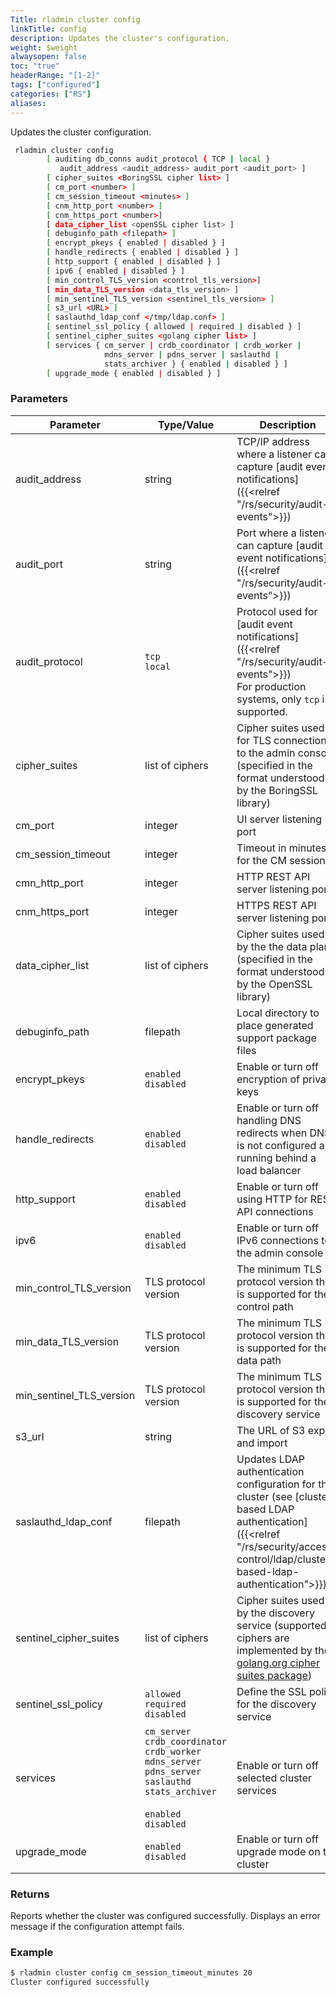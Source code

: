 ```yaml
---
Title: rladmin cluster config
linkTitle: config
description: Updates the cluster's configuration.
weight: $weight
alwaysopen: false
toc: "true"
headerRange: "[1-2]"
tags: ["configured"]
categories: ["RS"]
aliases: 
---
```


Updates the cluster configuration.

```sh
 rladmin cluster config 
        [ auditing db_conns audit_protocol { TCP | local } 
           audit_address <audit_address> audit_port <audit_port> ]
        [ cipher_suites <BoringSSL cipher list> ]
        [ cm_port <number> ]
        [ cm_session_timeout <minutes> ]
        [ cnm_http_port <number> ]
        [ cnm_https_port <number>]
        [ data_cipher_list <openSSL cipher list> ]
        [ debuginfo_path <filepath> ]
        [ encrypt_pkeys { enabled | disabled } ]
        [ handle_redirects { enabled | disabled } ]
        [ http_support { enabled | disabled } ]
        [ ipv6 { enabled | disabled } ]
        [ min_control_TLS_version <control_tls_version>]
        [ min_data_TLS_version <data_tls_version> ]
        [ min_sentinel_TLS_version <sentinel_tls_version> ]
        [ s3_url <URL> ]
        [ saslauthd_ldap_conf </tmp/ldap.conf> ]
        [ sentinel_ssl_policy { allowed | required | disabled } ]
        [ sentinel_cipher_suites <golang cipher list> ]
        [ services { cm_server | crdb_coordinator | crdb_worker | 
                     mdns_server | pdns_server | saslauthd | 
                     stats_archiver } { enabled | disabled } ]
        [ upgrade_mode { enabled | disabled } ]
```

### Parameters

| Parameter | Type/Value | Description |
|-----------|------------|-------------|
| audit_address | string | TCP/IP address where a listener can capture [audit event notifications]({{<relref "/rs/security/audit-events">}}) |
| audit_port | string | Port where a listener can capture [audit event notifications]({{<relref "/rs/security/audit-events">}}) |
| audit_protocol | `tcp`<br/>`local` | Protocol used for [audit event notifications]({{<relref "/rs/security/audit-events">}})<br/>For production systems, only `tcp` is supported. |
| cipher_suites | list of ciphers | Cipher suites used for TLS connections to the admin console (specified in the format understood by the BoringSSL library) |
| cm_port | integer | UI server listening port |
| cm_session_timeout | integer | Timeout in minutes for the CM session
| cmn_http_port | integer | HTTP REST API server listening port |
| cnm_https_port | integer | HTTPS REST API server listening port |
| data_cipher_list | list of ciphers | Cipher suites used by the the data plane (specified in the format understood by the OpenSSL library) |
| debuginfo_path | filepath | Local directory to place generated support package files |
| encrypt_pkeys | `enabled`<br />`disabled` | Enable or turn off encryption of private keys |
| handle_redirects | `enabled`<br />`disabled` | Enable or turn off handling DNS redirects when DNS is not configured and running behind a load balancer |
| http_support | `enabled`<br />`disabled` | Enable or turn off using HTTP for REST API connections |
| ipv6 | `enabled`<br />`disabled` | Enable or turn off IPv6 connections to the admin console |
| min_control_TLS_version | TLS protocol version | The minimum TLS protocol version that is supported for the control path |
| min_data_TLS_version | TLS protocol version | The minimum TLS protocol version that is supported for the data path |
| min_sentinel_TLS_version | TLS protocol version | The minimum TLS protocol version that is supported for the discovery service |
| s3_url | string | The URL of S3 export and import |
| saslauthd_ldap_conf | filepath | Updates LDAP authentication configuration for the cluster (see [cluster-based LDAP authentication]({{<relref "/rs/security/access-control/ldap/cluster-based-ldap-authentication">}})
| sentinel_cipher_suites | list of ciphers | Cipher suites used by the discovery service (supported ciphers are implemented by the [golang.org cipher suites package](https://golang.org/src/crypto/tls/cipher_suites.go)) |
| sentinel_ssl_policy | `allowed`<br />`required`<br />`disabled` | Define the SSL policy for the discovery service |
| services | `cm_server`<br />`crdb_coordinator`<br />`crdb_worker`<br />`mdns_server`<br />`pdns_server`<br />`saslauthd`<br />`stats_archiver`<br /><br />`enabled`<br />`disabled` | Enable or turn off selected cluster services |
| upgrade_mode | `enabled`<br />`disabled` | Enable or turn off upgrade mode on the cluster |

### Returns

Reports whether the cluster was configured successfully. Displays an error message if the configuration attempt fails.

### Example

```sh
$ rladmin cluster config cm_session_timeout_minutes 20
Cluster configured successfully
```
